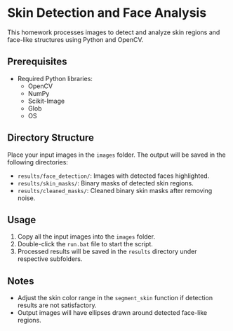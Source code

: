 # Skin Detection and Face Analysis

This homework processes images to detect and analyze skin regions and face-like structures using Python and OpenCV.

## Prerequisites


- Required Python libraries:
  - OpenCV
  - NumPy
  - Scikit-Image
  - Glob
  - OS


## Directory Structure

Place your input images in the `images` folder. The output will be saved in the following directories:
- `results/face_detection/`: Images with detected faces highlighted.
- `results/skin_masks/`: Binary masks of detected skin regions.
- `results/cleaned_masks/`: Cleaned binary skin masks after removing noise.

## Usage

1. Copy all the input images into the `images` folder.
2. Double-click the `run.bat` file to start the script.
3. Processed results will be saved in the `results` directory under respective subfolders.

## Notes

- Adjust the skin color range in the `segment_skin` function if detection results are not satisfactory.
- Output images will have ellipses drawn around detected face-like regions.
